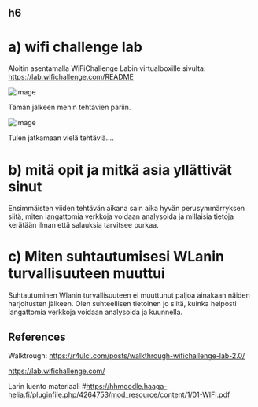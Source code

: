 ## h6

# a) wifi challenge lab

Aloitin asentamalla WiFiChallenge Labin virtualboxille sivulta: https://lab.wifichallenge.com/README

![image](https://github.com/user-attachments/assets/7d63c1bd-3829-4e3b-a290-78ff88994037)

Tämän jälkeen menin tehtävien pariin. 

![image](https://github.com/user-attachments/assets/08f462b6-aef2-43bd-8ace-3f15aa5427e4)

Tulen jatkamaan vielä tehtäviä....


# b) mitä opit ja mitkä asia yllättivät sinut

Ensimmäisten viiden tehtävän aikana sain aika hyvän perusymmärryksen siitä, miten langattomia verkkoja voidaan analysoida ja millaisia tietoja kerätään ilman että salauksia tarvitsee purkaa.


# c) Miten suhtautumisesi WLanin turvallisuuteen muuttui

Suhtautuminen Wlanin turvallisuuteen ei muuttunut paljoa ainakaan näiden harjoitusten jälkeen. Olen suhteellisen tietoinen jo siitä, kuinka helposti langattomia verkkoja voidaan analysoida ja kuunnella.


## References

Walktrough: https://r4ulcl.com/posts/walkthrough-wifichallenge-lab-2.0/

https://lab.wifichallenge.com/

Larin luento materiaali #https://hhmoodle.haaga-helia.fi/pluginfile.php/4264753/mod_resource/content/1/01-WIFI.pdf
